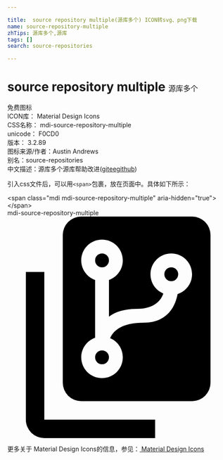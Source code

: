 ```yaml
---

title:  source repository multiple(源库多个) ICON转svg、png下载
name: source-repository-multiple
zhTips: 源库多个,源库
tags: []
search: source-repositories

---
```


# source repository multiple  <small style="font-size: 60%;font-weight: 100">源库多个</small>


<div class="detail-page">
<p>
<span><span class="badge-success badge">免费图标</span> </span>
<br/>
<span>
ICON库：
<span class="badge-secondary badge">Material Design Icons</span> 
</span>
<br/>
<span>
CSS名称：
<span class="badge-secondary badge">mdi-source-repository-multiple</span> 
</span>
<br/>
<span>
unicode：
<span class="badge-secondary badge">F0CD0</span> 
<copy-btn content='F0CD0' btn-title=""></copy-btn>
<copy-btn :content='String.fromCodePoint(parseInt("F0CD0", 16))' btn-title="复制U"></copy-btn>
</span>
<br/>
<span>
版本：
<span class="badge-secondary badge">3.2.89</span> 
</span>
<br/>
<span>图标来源/作者：<span class="badge-light badge">Austin Andrews</span></span> 
<br/>
<span>别名：<span class="badge-light badge">source-repositories</span></span><br/><span class="zh-detail">中文描述：<span class="badge-primary badge">源库多个</span><span class="badge-primary badge">源库</span><span class="help-link"><span>帮助改进</span>(<a href="https://gitee.com/liuwave/icon-helper/edit/master/json/material/source-repository-multiple.json" target="_blank" rel="noopener noreferrer">gitee</a><a href="https://github.com/liuwave/icon-helper/edit/master/json/material/source-repository-multiple.json" target="_blank" rel="noopener noreferrer">github</a></span>)</span><br/>
</p>
</div>
<div class="alert alert-dark">
  <i class="mdi mdi-source-repository-multiple mdi-48px"></i>
  <i class="mdi mdi-source-repository-multiple mdi-36px"></i>
  <i class="mdi mdi-source-repository-multiple mdi-24px"></i>
  <i class="mdi mdi-source-repository-multiple mdi-18px"></i>
</div>
<div>
  <p>引入css文件后，可以用<code>&lt;span&gt;</code>包裹，放在页面中。具体如下所示：    
  </p>
  <div class="alert alert-primary" style="font-size: 14px">
    &lt;span class="mdi mdi-source-repository-multiple" aria-hidden="true"&gt;&lt;/span&gt;
    <copy-btn content='<span class="mdi mdi-source-repository-multiple" aria-hidden="true"></span>'></copy-btn>
  </div>
  <div class="alert alert-secondary">
    <i class="mdi mdi-source-repository-multiple"
    style="font-size: 24px"
    aria-hidden="true"></i> mdi-source-repository-multiple
    <copy-btn content="mdi-source-repository-multiple" btn-title="复制图标名称"></copy-btn>
  </div>
</div>
<div id="svg" class="svg-wrap">
<svg xmlns="http://www.w3.org/2000/svg" viewBox="0 0 24 24"><path d="M8,0H20A2,2 0 0,1 22,2V18A2,2 0 0,1 20,20H8A2,2 0 0,1 6,18V2A2,2 0 0,1 8,0M14.75,11.5C17.5,11.5 18.24,9.47 18.43,8.4C19.34,8.11 20,7.26 20,6.25C20,5 19,4 17.75,4C16.5,4 15.5,5 15.5,6.25C15.5,7.19 16.07,8 16.89,8.33C16.67,9 16,10 14,10C12.62,10 11.66,10.35 11,10.84V6.87C11.87,6.56 12.5,5.73 12.5,4.75C12.5,3.5 11.5,2.5 10.25,2.5C9,2.5 8,3.5 8,4.75C8,5.73 8.63,6.56 9.5,6.87V13.13C8.63,13.44 8,14.27 8,15.25C8,16.5 9,17.5 10.25,17.5C11.5,17.5 12.5,16.5 12.5,15.25C12.5,14.32 11.94,13.5 11.13,13.18C11.41,12.5 12.23,11.5 14.75,11.5M10.25,14.5A0.75,0.75 0 0,1 11,15.25A0.75,0.75 0 0,1 10.25,16A0.75,0.75 0 0,1 9.5,15.25A0.75,0.75 0 0,1 10.25,14.5M10.25,4A0.75,0.75 0 0,1 11,4.75A0.75,0.75 0 0,1 10.25,5.5A0.75,0.75 0 0,1 9.5,4.75A0.75,0.75 0 0,1 10.25,4M17.75,5.5A0.75,0.75 0 0,1 18.5,6.25A0.75,0.75 0 0,1 17.75,7A0.75,0.75 0 0,1 17,6.25A0.75,0.75 0 0,1 17.75,5.5M16,22V24H4A2,2 0 0,1 2,22V6H4V22H16Z" /></svg>
</div>
<detail full-name='mdi-source-repository-multiple'></detail>
    
<div><p>更多关于 Material Design Icons的信息，参见：<a target="_blank" href="https://iconhelper.cn/material.html"> Material Design Icons</a>
</p></div>
